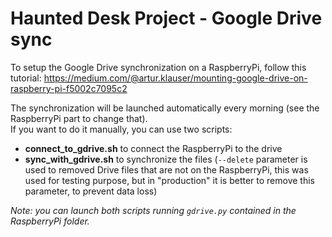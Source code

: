 # Haunted Desk Project - Google Drive sync

To setup the Google Drive synchronization on a RaspberryPi, follow this tutorial: https://medium.com/@artur.klauser/mounting-google-drive-on-raspberry-pi-f5002c7095c2

The synchronization will be launched automatically every morning (see the RaspberryPi part to change that).  
If you want to do it manually, you can use two scripts:
- **connect_to_gdrive.sh** to connect the RaspberryPi to the drive
- **sync_with_gdrive.sh** to synchronize the files (`--delete` parameter is used to removed Drive files that are not on the RaspberryPi, this was used for testing purpose, but in "production" it is better to remove this parameter, to prevent data loss)

*Note: you can launch both scripts running `gdrive.py` contained in the RaspberryPi folder.*

